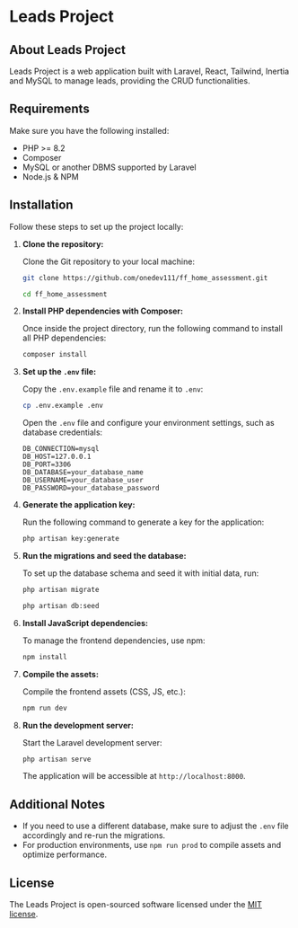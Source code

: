 # Leads Project

## About Leads Project

Leads Project is a web application built with Laravel, React, Tailwind, Inertia and MySQL to manage leads, providing the CRUD functionalities.

## Requirements

Make sure you have the following installed:

- PHP >= 8.2
- Composer
- MySQL or another DBMS supported by Laravel
- Node.js & NPM

## Installation

Follow these steps to set up the project locally:

1. **Clone the repository:**

   Clone the Git repository to your local machine:
   ```bash
   git clone https://github.com/onedev111/ff_home_assessment.git
   ```
   ```bash
   cd ff_home_assessment
   ```

3. **Install PHP dependencies with Composer:**

   Once inside the project directory, run the following command to install all PHP dependencies:
   ```bash
   composer install
   ```

4. **Set up the `.env` file:**

   Copy the `.env.example` file and rename it to `.env`:
   ```bash
   cp .env.example .env
   ```

   Open the `.env` file and configure your environment settings, such as database credentials:
   ```env
   DB_CONNECTION=mysql
   DB_HOST=127.0.0.1
   DB_PORT=3306
   DB_DATABASE=your_database_name
   DB_USERNAME=your_database_user
   DB_PASSWORD=your_database_password
   ```

5. **Generate the application key:**

   Run the following command to generate a key for the application:
   ```bash
   php artisan key:generate
   ```

6. **Run the migrations and seed the database:**

   To set up the database schema and seed it with initial data, run:
   ```bash
   php artisan migrate
   ```
   ```bash
   php artisan db:seed
   ```

7. **Install JavaScript dependencies:**

   To manage the frontend dependencies, use npm:
   ```bash
   npm install
   ```

8. **Compile the assets:**

   Compile the frontend assets (CSS, JS, etc.):
   ```bash
   npm run dev
   ```

9. **Run the development server:**

   Start the Laravel development server:
   ```bash
   php artisan serve
   ```

   The application will be accessible at `http://localhost:8000`.

## Additional Notes

- If you need to use a different database, make sure to adjust the `.env` file accordingly and re-run the migrations.
- For production environments, use `npm run prod` to compile assets and optimize performance.

## License

The Leads Project is open-sourced software licensed under the [MIT license](https://opensource.org/licenses/MIT).
